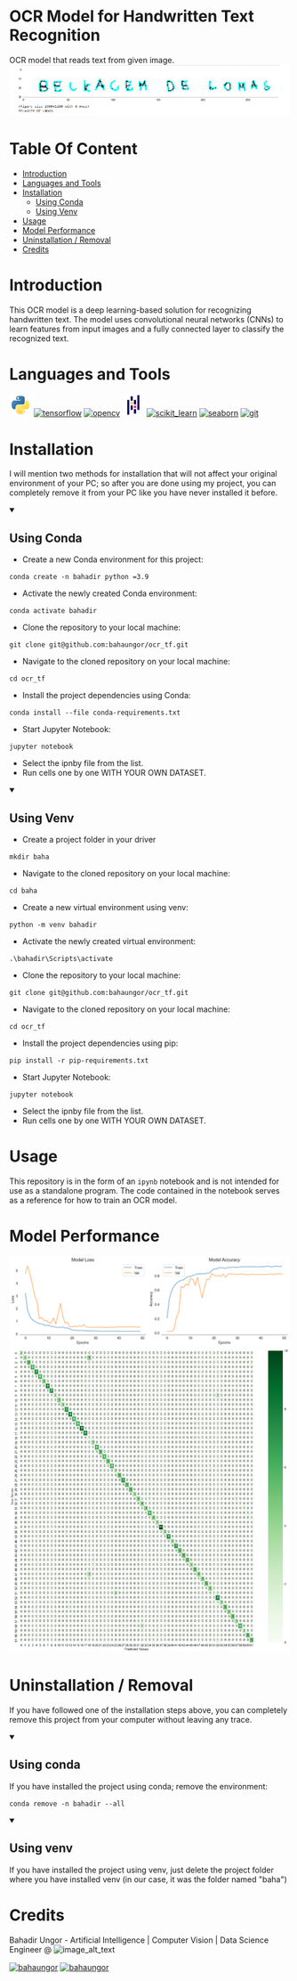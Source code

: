 # OCR Model for Handwritten Text Recognition
OCR model that reads text from given image.
![Image of the project](./images/project-image.png)

# Table Of Content
- [Introduction](#introduction)
- [Languages and Tools](#languages-and-tools)
- [Installation](#installation)
   - [Using Conda](#using-conda)
   - [Using Venv](#using-venv)
- [Usage](#usage)
- [Model Performance](#model-performance)
- [Uninstallation / Removal](#uninstallation--removal)
- [Credits](#credits)

# Introduction
This OCR model is a deep learning-based solution for recognizing handwritten text. The model uses convolutional neural networks (CNNs) to learn features from input images and a fully connected layer to classify the recognized text.
<!-- NOT: Original dataset of the project is the property of Toyota I am not allowed to share dataset as it is the property of Toyota and sharing this confidential dataset is strictly prohibited. Therefore, you will get error after downloading this project & running it directly since dataset is missing. However, you may use this project as a reference for your own dataset. -->

# Languages and Tools
<p align="left">
<a href="https://www.python.org" target="_blank" rel="noreferrer"><img src="https://raw.githubusercontent.com/devicons/devicon/master/icons/python/python-original.svg" alt="python" width="40" height="40"/></a>
<a href="https://www.tensorflow.org" target="_blank" rel="noreferrer"> <img src="https://www.vectorlogo.zone/logos/tensorflow/tensorflow-icon.svg" alt="tensorflow" width="40" height="40"/></a>
<!-- <a href="https://pytorch.org/" target="_blank" rel="noreferrer"><img src="https://www.vectorlogo.zone/logos/pytorch/pytorch-icon.svg" alt="pytorch" width="40" height="40"/></a> -->
<a href="https://opencv.org/" target="_blank" rel="noreferrer"><img src="https://www.vectorlogo.zone/logos/opencv/opencv-icon.svg" alt="opencv" width="40" height="40"/></a>
<a href="https://pandas.pydata.org/" target="_blank" rel="noreferrer"><img src="https://raw.githubusercontent.com/devicons/devicon/2ae2a900d2f041da66e950e4d48052658d850630/icons/pandas/pandas-original.svg" alt="pandas" width="40" height="40"/></a>
<a href="https://scikit-learn.org/" target="_blank" rel="noreferrer"> <img src="https://upload.wikimedia.org/wikipedia/commons/0/05/Scikit_learn_logo_small.svg" alt="scikit_learn" width="40" height="40"/></a>
<a href="https://seaborn.pydata.org/" target="_blank" rel="noreferrer"> <img src="https://seaborn.pydata.org/_images/logo-mark-lightbg.svg" alt="seaborn" width="40" height="40"/></a>
<a href="https://git-scm.com/" target="_blank" rel="noreferrer"> <img src="https://www.vectorlogo.zone/logos/git-scm/git-scm-icon.svg" alt="git" width="40" height="40"/> </a>
</p>

# Installation
I will mention two methods for installation that will not affect your original environment of your PC; so after you are done using my project, you can completely remove it from your PC like you have never installed it before.

<details open><summary><h2>Using Conda</h2></summary>

* Create a new Conda environment for this project:
```
conda create -n bahadir python =3.9
```
* Activate the newly created Conda environment:
```
conda activate bahadir
```
* Clone the repository to your local machine:
```
git clone git@github.com:bahaungor/ocr_tf.git
```
* Navigate to the cloned repository on your local machine:
```
cd ocr_tf
```
* Install the project dependencies using Conda:
```
conda install --file conda-requirements.txt
```
* Start Jupyter Notebook:
```
jupyter notebook
```
* Select the ipnby file from the list.
* Run cells one by one WITH YOUR OWN DATASET.

</details>

<details open><summary><h2>Using Venv</h2></summary>

* Create a project folder in your driver
```
mkdir baha
```
* Navigate to the cloned repository on your local machine:
```
cd baha
```
* Create a new virtual environment using venv:
```
python -m venv bahadir
```
* Activate the newly created virtual environment:
```
.\bahadir\Scripts\activate
```
* Clone the repository to your local machine:
```
git clone git@github.com:bahaungor/ocr_tf.git
```
* Navigate to the cloned repository on your local machine:
```
cd ocr_tf
```
* Install the project dependencies using pip:
```
pip install -r pip-requirements.txt
```
* Start Jupyter Notebook:
```
jupyter notebook
```
* Select the ipnby file from the list.
* Run cells one by one WITH YOUR OWN DATASET.

</details>

# Usage
This repository is in the form of an `ipynb` notebook and is not intended for use as a standalone program. The code contained in the notebook serves as a reference for how to train an OCR model.

# Model Performance
![Image of the project](./images/project-image-2.png)
![Image of the project](./images/project-image-3.png)

# Uninstallation / Removal
If you have followed one of the installation steps above, you can completely remove this project from your computer without leaving any trace.

<details open><summary><h2>Using conda</h2></summary>

If you have installed the project using conda; remove the environment:
```
conda remove -n bahadir --all
```

</details>

<details open><summary><h2>Using venv</h2></summary>

If you have installed the project using venv, just delete the project folder where you have installed venv (in our case, it was the folder named "baha")

</details>

# Credits
Bahadir Ungor - Artificial Intelligence | Computer Vision | Data Science Engineer @ <img src="https://www.firstindianarobotics.org/wp/media/Toyota-text-logo-3000x550-1.png" alt="image_alt_text" height="13" max-width="100%" />

<p align="left">
<a href="https://linkedin.com/in/bahaungor" target="blank"><img align="center" src="https://cdn.jsdelivr.net/npm/simple-icons@3.0.1/icons/linkedin.svg" alt="bahaungor" height="30" width="40" /></a>
<a href="https://github.com/bahaungor" target="_blank"><img align="center" src="https://cdn.jsdelivr.net/npm/simple-icons@3.0.1/icons/github.svg" alt="bahaungor" height="30" width="40"/></a>
</p>
